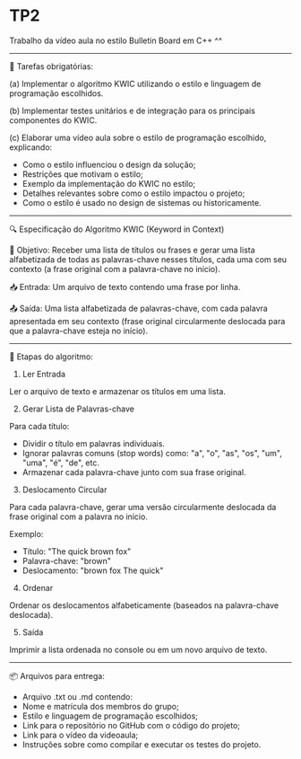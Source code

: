 # TP2
 Trabalho da vídeo aula no estilo Bulletin Board em C++
 ^^

-----------------------------------------------------------------

📌 Tarefas obrigatórias:

(a) Implementar o algoritmo KWIC utilizando o estilo e linguagem de programação escolhidos.

(b) Implementar testes unitários e de integração para os principais componentes do KWIC.

(c) Elaborar uma vídeo aula sobre o estilo de programação escolhido, explicando:

- Como o estilo influenciou o design da solução;
- Restrições que motivam o estilo;
- Exemplo da implementação do KWIC no estilo;
- Detalhes relevantes sobre como o estilo impactou o projeto;
- Como o estilo é usado no design de sistemas ou historicamente.

------------------------------------------------------------------------

🔍 Especificação do Algoritmo KWIC (Keyword in Context)

🎯 Objetivo:
Receber uma lista de títulos ou frases e gerar uma lista alfabetizada de todas as palavras-chave nesses títulos, cada uma com seu contexto (a frase original com a palavra-chave no início).

📥 Entrada:
Um arquivo de texto contendo uma frase por linha.

📤 Saída:
Uma lista alfabetizada de palavras-chave, com cada palavra apresentada em seu contexto (frase original circularmente deslocada para que a palavra-chave esteja no início).

------------------------------------------------------------------------

🧠 Etapas do algoritmo:

1) Ler Entrada

Ler o arquivo de texto e armazenar os títulos em uma lista.

2) Gerar Lista de Palavras-chave

Para cada título:

- Dividir o título em palavras individuais.
- Ignorar palavras comuns (stop words) como: "a", "o", "as", "os", "um", "uma", "é", "de", etc.
- Armazenar cada palavra-chave junto com sua frase original.

3) Deslocamento Circular

Para cada palavra-chave, gerar uma versão circularmente deslocada da frase original com a palavra no início.

Exemplo:

- Título: "The quick brown fox"
- Palavra-chave: "brown"
- Deslocamento: "brown fox The quick"

4) Ordenar

Ordenar os deslocamentos alfabeticamente (baseados na palavra-chave deslocada).

5) Saída

Imprimir a lista ordenada no console ou em um novo arquivo de texto.


------------------------------------------------------------------------

📦 Arquivos para entrega:
- Arquivo .txt ou .md contendo:
- Nome e matrícula dos membros do grupo;
- Estilo e linguagem de programação escolhidos;
- Link para o repositório no GitHub com o código do projeto;
- Link para o vídeo da videoaula;
- Instruções sobre como compilar e executar os testes do projeto.

